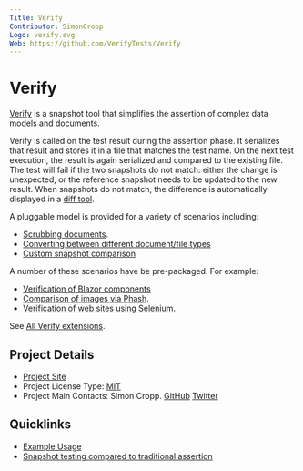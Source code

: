 ```yaml
---
Title: Verify
Contributor: SimonCropp
Logo: verify.svg
Web: https://github.com/VerifyTests/Verify
---
```

# Verify

[Verify](https://github.com/VerifyTests/Verify) is a snapshot tool that simplifies the assertion of complex data models and documents.

Verify is called on the test result during the assertion phase. It serializes that result and stores it in a file that matches the test name. On the next test execution, the result is again serialized and compared to the existing file. The test will fail if the two snapshots do not match: either the change is unexpected, or the reference snapshot needs to be updated to the new result. When snapshots do not match, the difference is automatically displayed in a [diff tool](https://github.com/VerifyTests/DiffEngine/).

A pluggable model is provided for a variety of scenarios including:

 * [Scrubbing documents](https://github.com/VerifyTests/Verify/blob/master/docs/scrubbers.md). 
 * [Converting between different document/file types](https://github.com/VerifyTests/Verify/blob/master/docs/converter.md)
 * [Custom snapshot comparison](https://github.com/VerifyTests/Verify/blob/master/docs/comparer.md)

A number of these scenarios have be pre-packaged. For example:

 * [Verification of Blazor components](https://github.com/VerifyTests/Verify.Blazor)
 * [Comparison of images via Phash](https://github.com/VerifyTests/Verify.Phash).
 * [Verification of web sites using Selenium](https://github.com/VerifyTests/Verify.Selenium).

See [All Verify extensions](https://github.com/VerifyTests/Verify#extensions).


## Project Details

* [Project Site](https://github.com/VerifyTests/Verify)
* Project License Type: [MIT](https://github.com/VerifyTests/Verify/blob/master/license.txt)
* Project Main Contacts: Simon Cropp. [GitHub](https://github.com/SimonCropp) [Twitter](https://twitter.com/SimonCropp)


## Quicklinks

* [Example Usage](https://github.com/VerifyTests/Verify#usage)
* [Snapshot testing compared to traditional assertion](https://github.com/VerifyTests/Verify/blob/master/docs/compared-to-assertion.md)